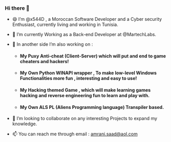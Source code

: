 ### Hi there 👋

- 😄 I’m @x544D , a Moroccan Software Developer and a Cyber security Enthusiast, currently living and working in Tunisia.
- 🌱 I’m currently Working as a Back-end Developer at @MartechLabs.
- 🔭 In another side I’m also working on :

    + #### My Puxy Anti-cheat (Client-Server) which will put and end to game cheaters and hackers!
    + #### My Own Python WINAPI wrapper , To make low-level Windows Functionalities more fun , interesting and easy to use!
    + #### My Hacking themed Game , which will make learning games hacking and reverse engineering fun to learn and play with.
    + #### My Own ALS PL (Aliens Programming language) Transpiler based.

- 💞️ I’m looking to collaborate on any interesting Projects to expand my knowledge.
- 📫 You can reach me through email : amrani.saad@aol.com
